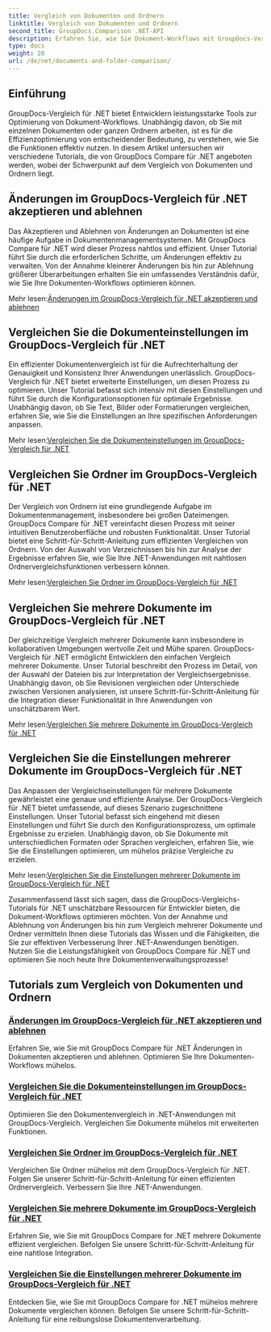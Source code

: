 ```yaml
---
title: Vergleich von Dokumenten und Ordnern
linktitle: Vergleich von Dokumenten und Ordnern
second_title: GroupDocs.Comparison .NET-API
description: Erfahren Sie, wie Sie Dokument-Workflows mit GroupDocs-Vergleichs-Tutorials für .NET optimieren. Akzeptieren Sie Änderungen, lehnen Sie sie ab und vergleichen Sie Dokumente und Ordner mühelos.
type: docs
weight: 20
url: /de/net/documents-and-folder-comparison/
---
```

## Einführung

GroupDocs-Vergleich für .NET bietet Entwicklern leistungsstarke Tools zur Optimierung von Dokument-Workflows. Unabhängig davon, ob Sie mit einzelnen Dokumenten oder ganzen Ordnern arbeiten, ist es für die Effizienzoptimierung von entscheidender Bedeutung, zu verstehen, wie Sie die Funktionen effektiv nutzen. In diesem Artikel untersuchen wir verschiedene Tutorials, die von GroupDocs Compare für .NET angeboten werden, wobei der Schwerpunkt auf dem Vergleich von Dokumenten und Ordnern liegt.

## Änderungen im GroupDocs-Vergleich für .NET akzeptieren und ablehnen

Das Akzeptieren und Ablehnen von Änderungen an Dokumenten ist eine häufige Aufgabe in Dokumentenmanagementsystemen. Mit GroupDocs Compare für .NET wird dieser Prozess nahtlos und effizient. Unser Tutorial führt Sie durch die erforderlichen Schritte, um Änderungen effektiv zu verwalten. Von der Annahme kleinerer Änderungen bis hin zur Ablehnung größerer Überarbeitungen erhalten Sie ein umfassendes Verständnis dafür, wie Sie Ihre Dokumenten-Workflows optimieren können.

 Mehr lesen:[Änderungen im GroupDocs-Vergleich für .NET akzeptieren und ablehnen](./accept-reject-changes-dotnet/)

## Vergleichen Sie die Dokumenteinstellungen im GroupDocs-Vergleich für .NET

Ein effizienter Dokumentenvergleich ist für die Aufrechterhaltung der Genauigkeit und Konsistenz Ihrer Anwendungen unerlässlich. GroupDocs-Vergleich für .NET bietet erweiterte Einstellungen, um diesen Prozess zu optimieren. Unser Tutorial befasst sich intensiv mit diesen Einstellungen und führt Sie durch die Konfigurationsoptionen für optimale Ergebnisse. Unabhängig davon, ob Sie Text, Bilder oder Formatierungen vergleichen, erfahren Sie, wie Sie die Einstellungen an Ihre spezifischen Anforderungen anpassen.

 Mehr lesen:[Vergleichen Sie die Dokumenteinstellungen im GroupDocs-Vergleich für .NET](./compare-documents-settings-dotnet/)

## Vergleichen Sie Ordner im GroupDocs-Vergleich für .NET

Der Vergleich von Ordnern ist eine grundlegende Aufgabe im Dokumentenmanagement, insbesondere bei großen Dateimengen. GroupDocs Compare für .NET vereinfacht diesen Prozess mit seiner intuitiven Benutzeroberfläche und robusten Funktionalität. Unser Tutorial bietet eine Schritt-für-Schritt-Anleitung zum effizienten Vergleichen von Ordnern. Von der Auswahl von Verzeichnissen bis hin zur Analyse der Ergebnisse erfahren Sie, wie Sie Ihre .NET-Anwendungen mit nahtlosen Ordnervergleichsfunktionen verbessern können.

 Mehr lesen:[Vergleichen Sie Ordner im GroupDocs-Vergleich für .NET](./compare-folders-dotnet/)

## Vergleichen Sie mehrere Dokumente im GroupDocs-Vergleich für .NET

Der gleichzeitige Vergleich mehrerer Dokumente kann insbesondere in kollaborativen Umgebungen wertvolle Zeit und Mühe sparen. GroupDocs-Vergleich für .NET ermöglicht Entwicklern den einfachen Vergleich mehrerer Dokumente. Unser Tutorial beschreibt den Prozess im Detail, von der Auswahl der Dateien bis zur Interpretation der Vergleichsergebnisse. Unabhängig davon, ob Sie Revisionen vergleichen oder Unterschiede zwischen Versionen analysieren, ist unsere Schritt-für-Schritt-Anleitung für die Integration dieser Funktionalität in Ihre Anwendungen von unschätzbarem Wert.

 Mehr lesen:[Vergleichen Sie mehrere Dokumente im GroupDocs-Vergleich für .NET](./compare-multiple-documents-dotnet/)

## Vergleichen Sie die Einstellungen mehrerer Dokumente im GroupDocs-Vergleich für .NET

Das Anpassen der Vergleichseinstellungen für mehrere Dokumente gewährleistet eine genaue und effiziente Analyse. Der GroupDocs-Vergleich für .NET bietet umfassende, auf dieses Szenario zugeschnittene Einstellungen. Unser Tutorial befasst sich eingehend mit diesen Einstellungen und führt Sie durch den Konfigurationsprozess, um optimale Ergebnisse zu erzielen. Unabhängig davon, ob Sie Dokumente mit unterschiedlichen Formaten oder Sprachen vergleichen, erfahren Sie, wie Sie die Einstellungen optimieren, um mühelos präzise Vergleiche zu erzielen.

 Mehr lesen:[Vergleichen Sie die Einstellungen mehrerer Dokumente im GroupDocs-Vergleich für .NET](./compare-multiple-documents-settings-dotnet/)

Zusammenfassend lässt sich sagen, dass die GroupDocs-Vergleichs-Tutorials für .NET unschätzbare Ressourcen für Entwickler bieten, die Dokument-Workflows optimieren möchten. Von der Annahme und Ablehnung von Änderungen bis hin zum Vergleich mehrerer Dokumente und Ordner vermitteln Ihnen diese Tutorials das Wissen und die Fähigkeiten, die Sie zur effektiven Verbesserung Ihrer .NET-Anwendungen benötigen. Nutzen Sie die Leistungsfähigkeit von GroupDocs Compare für .NET und optimieren Sie noch heute Ihre Dokumentenverwaltungsprozesse!
## Tutorials zum Vergleich von Dokumenten und Ordnern
### [Änderungen im GroupDocs-Vergleich für .NET akzeptieren und ablehnen](./accept-reject-changes-dotnet/)
Erfahren Sie, wie Sie mit GroupDocs Compare für .NET Änderungen in Dokumenten akzeptieren und ablehnen. Optimieren Sie Ihre Dokumenten-Workflows mühelos.
### [Vergleichen Sie die Dokumenteinstellungen im GroupDocs-Vergleich für .NET](./compare-documents-settings-dotnet/)
Optimieren Sie den Dokumentenvergleich in .NET-Anwendungen mit GroupDocs-Vergleich. Vergleichen Sie Dokumente mühelos mit erweiterten Funktionen.
### [Vergleichen Sie Ordner im GroupDocs-Vergleich für .NET](./compare-folders-dotnet/)
Vergleichen Sie Ordner mühelos mit dem GroupDocs-Vergleich für .NET. Folgen Sie unserer Schritt-für-Schritt-Anleitung für einen effizienten Ordnervergleich. Verbessern Sie Ihre .NET-Anwendungen.
### [Vergleichen Sie mehrere Dokumente im GroupDocs-Vergleich für .NET](./compare-multiple-documents-dotnet/)
Erfahren Sie, wie Sie mit GroupDocs Compare for .NET mehrere Dokumente effizient vergleichen. Befolgen Sie unsere Schritt-für-Schritt-Anleitung für eine nahtlose Integration.
### [Vergleichen Sie die Einstellungen mehrerer Dokumente im GroupDocs-Vergleich für .NET](./compare-multiple-documents-settings-dotnet/)
Entdecken Sie, wie Sie mit GroupDocs Compare for .NET mühelos mehrere Dokumente vergleichen können. Befolgen Sie unsere Schritt-für-Schritt-Anleitung für eine reibungslose Dokumentenverarbeitung.